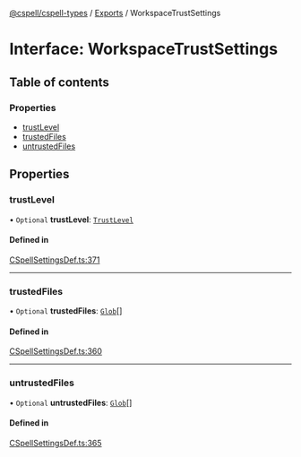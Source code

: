 [@cspell/cspell-types](../README.md) / [Exports](../modules.md) / WorkspaceTrustSettings

# Interface: WorkspaceTrustSettings

## Table of contents

### Properties

- [trustLevel](WorkspaceTrustSettings.md#trustlevel)
- [trustedFiles](WorkspaceTrustSettings.md#trustedfiles)
- [untrustedFiles](WorkspaceTrustSettings.md#untrustedfiles)

## Properties

### trustLevel

• `Optional` **trustLevel**: [`TrustLevel`](../modules.md#trustlevel)

#### Defined in

[CSpellSettingsDef.ts:371](https://github.com/streetsidesoftware/cspell/blob/6865ad5/packages/cspell-types/src/CSpellSettingsDef.ts#L371)

___

### trustedFiles

• `Optional` **trustedFiles**: [`Glob`](../modules.md#glob)[]

#### Defined in

[CSpellSettingsDef.ts:360](https://github.com/streetsidesoftware/cspell/blob/6865ad5/packages/cspell-types/src/CSpellSettingsDef.ts#L360)

___

### untrustedFiles

• `Optional` **untrustedFiles**: [`Glob`](../modules.md#glob)[]

#### Defined in

[CSpellSettingsDef.ts:365](https://github.com/streetsidesoftware/cspell/blob/6865ad5/packages/cspell-types/src/CSpellSettingsDef.ts#L365)
